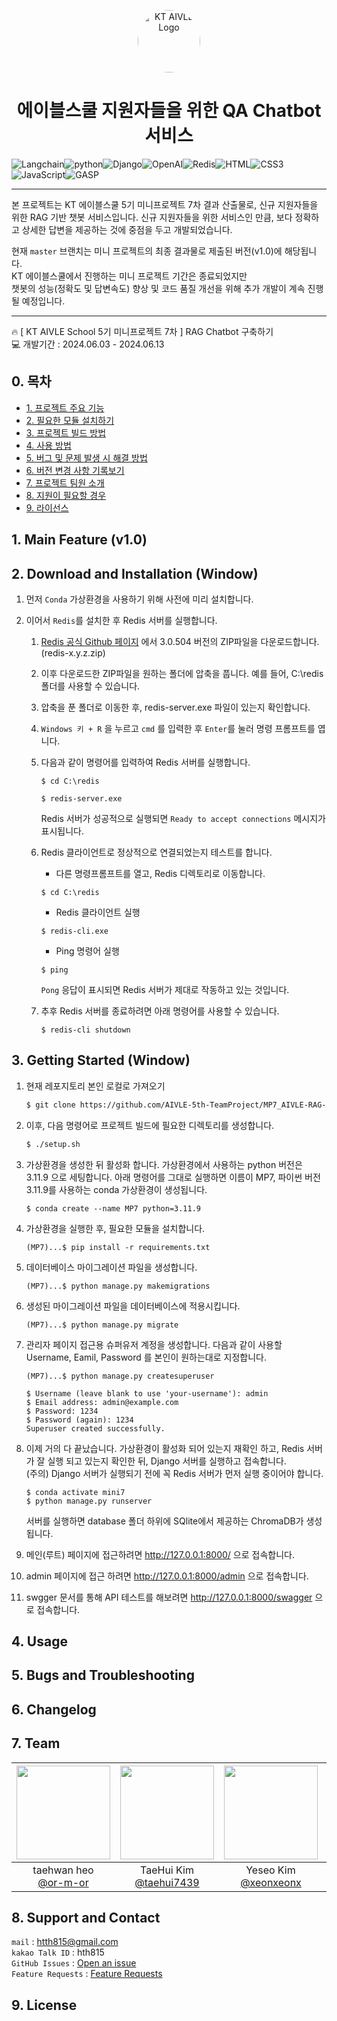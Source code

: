 <p align="center">
  <a href="https://aivle.kt.co.kr/home/main/indexMain">
    <img alt="KT AIVLE Logo" src="https://github.com/or-m-or/AIVLE-5th-MiniProject7_RAG-Chatbot/blob/master/asset/aivle_logo.png?row=true" width="100" style="border-radius: 50%;" />
  </a>
</p>
<h1 align="center">
    에이블스쿨 지원자들을 위한 QA Chatbot 서비스
</h1>

<img alt="Langchain" src="https://img.shields.io/badge/Langchain-1C3C3C.svg?style=for-the-badge&logo=langchain&logoColor=white"/><img alt="python" src ="https://img.shields.io/badge/python-3776AB.svg?&style=for-the-badge&logo=python&logoColor=white"/><img alt="Django" src ="https://img.shields.io/badge/Django-092E20.svg?&style=for-the-badge&logo=Django&logoColor=white"/><img alt="OpenAI" src ="https://img.shields.io/badge/OPENAI-412991.svg?&style=for-the-badge&logo=Openai&logoColor=white"/><img alt="Redis" src ="https://img.shields.io/badge/Redis-FF4438.svg?&style=for-the-badge&logo=Redis&logoColor=black"/><img alt="HTML" src ="https://img.shields.io/badge/HTML5-E34F26.svg?&style=for-the-badge&logo=HTML5&logoColor=white"/><img alt="CSS3" src ="https://img.shields.io/badge/CSS3-1572B6.svg?&style=for-the-badge&logo=CSS3&logoColor=white"/><img alt="JavaScript" src ="https://img.shields.io/badge/JavaScript-F7DF1E.svg?&style=for-the-badge&logo=JavaScript&logoColor=black"/><img alt="GASP" src ="https://img.shields.io/badge/GASP-88CE02.svg?&style=for-the-badge&logo=GreenSockt&logoColor=black"/>


---

본 프로젝트는 KT 에이블스쿨 5기 미니프로젝트 7차 결과 산출물로, 신규 지원자들을 위한 RAG 기반 챗봇 서비스입니다. 신규 지원자들을 위한 서비스인 만큼, 보다 정확하고 상세한 답변을 제공하는 것에 중점을 두고 개발되었습니다. <br>
  
현재 `master` 브랜치는 미니 프로젝트의 최종 결과물로 제출된 버전(v1.0)에 해당됩니다.<br>
KT 에이블스쿨에서 진행하는 미니 프로젝트 기간은 종료되었지만 <br>
챗봇의 성능(정확도 및 답변속도) 향상 및 코드 품질 개선을 위해 추가 개발이 계속 진행될 예정입니다.  

---


🔥 [ KT AIVLE School 5기 미니프로젝트 7차 ] RAG Chatbot 구축하기 <br>
💻 개발기간 : 2024.06.03 - 2024.06.13

## 0. 목차
  - [1. 프로젝트 주요 기능](#1-main-feature-v10)
  - [2. 필요한 모듈 설치하기](#2-download-and-installation-window)
  - [3. 프로젝트 빌드 방법](#3-getting-started-window)
  - [4. 사용 방법](#4-usage)
  - [5. 버그 및 문제 발생 시 해결 방법](#5-bugs-and-troubleshooting)
  - [6. 버전 변경 사항 기록보기](#6-changelog)
  - [7. 프로젝트 팀원 소개](#7-team)
  - [8. 지원이 필요할 경우](#8-support-and-contact)
  - [9. 라이선스](#9-license)


## 1. Main Feature (v1.0)


## 2. Download and Installation (Window)

1. 먼저 `Conda` 가상환경을 사용하기 위해 사전에 미리 설치합니다.

2. 이어서 `Redis`를 설치한 후 Redis 서버를 실행합니다.

    1. [Redis 공식 Github 페이지](https://github.com/microsoftarchive/redis/releases) 에서 3.0.504 버전의 ZIP파일을 다운로드합니다. (redis-x.y.z.zip)

    2. 이후 다운로드한  ZIP파일을 원하는 폴더에 압축을 풉니다. 예를 들어, C:\redis 폴더를 사용할 수 있습니다.

    3. 압축을 푼 폴더로 이동한 후, redis-server.exe 파일이 있는지 확인합니다.

    4. `Windows 키 + R` 을 누르고 `cmd` 를 입력한 후 `Enter`를 눌러 명령 프롬프트를 엽니다.

    5. 다음과 같이 명령어를 입력하여 Redis 서버를 실행합니다.
        ```
        $ cd C:\redis
        ```
        ```
        $ redis-server.exe
        ```
        Redis 서버가 성공적으로 실행되면 `Ready to accept connections` 메시지가 표시됩니다.
    
    6. Redis 클라이언트로 정상적으로 연결되었는지 테스트를 합니다.
        - 다른 명령프롬프트를 열고, Redis 디렉토리로 이동합니다.
        ```
        $ cd C:\redis
        ```
        - Redis 클라이언트 실행
        ```
        $ redis-cli.exe
        ```
        - Ping 명령어 실행
        ```
        $ ping
        ```
        `Pong` 응답이 표시되면 Redis 서버가 제대로 작동하고 있는 것입니다.

    7. 추후 Redis 서버를 종료하려면 아래 명령어를 사용할 수 있습니다.
        ```
        $ redis-cli shutdown
        ```

## 3. Getting Started (Window)


1. 현재 레포지토리 본인 로컬로 가져오기
    ```bash
    $ git clone https://github.com/AIVLE-5th-TeamProject/MP7_AIVLE-RAG-Chatbot.git
    ```

3. 이후, 다음 명령어로 프로젝트 빌드에 필요한 디렉토리를 생성합니다.
    ```sh
    $ ./setup.sh
    ```

4. 가상환경을 생성한 뒤 활성화 합니다. 가상환경에서 사용하는 python 버전은 3.11.9 으로 세팅합니다. 아래 명령어를 그대로 실행하면 이름이 MP7, 파이썬 버전 3.11.9를 사용하는 conda 가상환경이 생성됩니다.
    ```
    $ conda create --name MP7 python=3.11.9
    ```

5. 가상환경을 실행한 후, 필요한 모듈을 설치합니다.
    ```
    (MP7)...$ pip install -r requirements.txt 
    ```

6. 데이터베이스 마이그레이션 파일을 생성합니다.
    ```
    (MP7)...$ python manage.py makemigrations
    ```

7. 생성된 마이그레이션 파일을 데이터베이스에 적용시킵니다.
    ```
    (MP7)...$ python manage.py migrate
    ```

8. 관리자 페이지 접근용 슈퍼유저 계정을 생성합니다. 다음과 같이 사용할 Username, Eamil, Password 를 본인이 원하는대로 지정합니다.
    ```
    (MP7)...$ python manage.py createsuperuser

    $ Username (leave blank to use 'your-username'): admin
    $ Email address: admin@example.com
    $ Password: 1234
    $ Password (again): 1234
    Superuser created successfully.
    ```


4. 이제 거의 다 끝났습니다. 가상환경이 활성화 되어 있는지 재확인 하고, Redis 서버가 잘 실행 되고 있는지 확인한 뒤, Django 서버를 실행하고 접속합니다. <br>
    (주의) Django 서버가 실행되기 전에 꼭 Redis 서버가 먼저 실행 중이어야 합니다. 
    ```
    $ conda activate mini7   
    $ python manage.py runserver
    ``` 
    서버를 실행하면 database 폴더 하위에 SQlite에서 제공하는 ChromaDB가 생성됩니다.


5. 메인(루트) 페이지에 접근하려면 http://127.0.0.1:8000/ 으로 접속합니다.

10. admin 페이지에 접근 하려면 http://127.0.0.1:8000/admin 으로 접속합니다.

11. swgger 문서를 통해 API 테스트를 해보려면 http://127.0.0.1:8000/swagger 으로 접속합니다.


## 4. Usage





## 5. Bugs and Troubleshooting


## 6. Changelog

## 7. Team

|<img src="https://avatars.githubusercontent.com/u/135506789?v=4" width="150" height="150"/>|<img src="https://avatars.githubusercontent.com/u/96802693?v=4" width="150" height="150"/>|<img src="https://avatars.githubusercontent.com/u/91467204?v=4" width="150" height="150"/>|<img src="https://avatars.githubusercontent.com/u/79041288?v=4" width="150" height="150"/>|<img src="https://avatars.githubusercontent.com/u/59814174?v=4" width="150" height="150"/>|<img src="https://avatars.githubusercontent.com/u/133032166?v=4" width="150" height="150"/>|
|:-:|:-:|:-:|:-:|:-:|:-:|
|taehwan heo<br/>[@or-m-or](https://github.com/or-m-or)|TaeHui Kim<br/>[@taehui7439](https://github.com/taehui7439)|Yeseo Kim<br/>[@xeonxeonx](https://github.com/xeonxeonx)|[@Han-sangwon](https://github.com/Han-sangwon)|[@Polasia](https://github.com/Polasia)|[@yhjin62](https://github.com/yhjin62)|


## 8. Support and Contact

`mail` : htth815@gmail.com <br>
`kakao Talk ID` : hth815<br> 
`GitHub Issues` : [Open an issue]()<br>
`Feature Requests` : [Feature Requests]()

## 9. License





